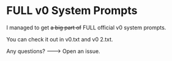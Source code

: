 # FULL v0 System Prompts

I managed to get ~~a big part of~~ FULL official v0 system prompts.

You can check it out in v0.txt and v0 2.txt.

Any questions? ---> Open an issue.
